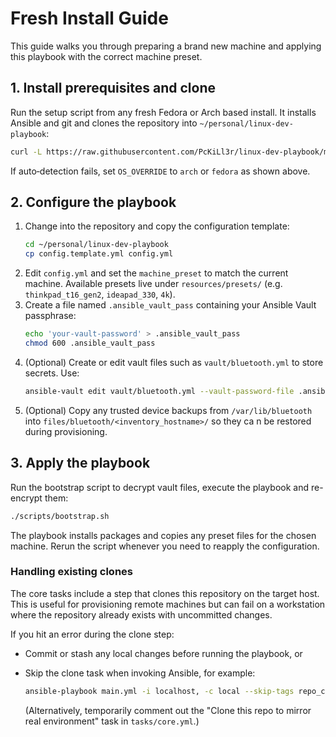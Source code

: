# Fresh Install Guide

This guide walks you through preparing a brand new machine and applying this playbook with the correct machine preset.

## 1. Install prerequisites and clone

Run the setup script from any fresh Fedora or Arch based install. It installs Ansible and git and clones the repository into `~/personal/linux-dev-playbook`:

```bash
curl -L https://raw.githubusercontent.com/PcKiLl3r/linux-dev-playbook/master/resources/setup.sh | OS_OVERRIDE=<arch|fedora> bash
```

If auto‑detection fails, set `OS_OVERRIDE` to `arch` or `fedora` as shown above.

## 2. Configure the playbook

1. Change into the repository and copy the configuration template:
   ```bash
   cd ~/personal/linux-dev-playbook
   cp config.template.yml config.yml
   ```
2. Edit `config.yml` and set the `machine_preset` to match the current machine. Available presets live under `resources/presets/` (e.g. `thinkpad_t16_gen2`, `ideapad_330`, `4k`).
3. Create a file named `.ansible_vault_pass` containing your Ansible Vault passphrase:
   ```bash
   echo 'your‑vault‑password' > .ansible_vault_pass
   chmod 600 .ansible_vault_pass
   ```
4. (Optional) Create or edit vault files such as `vault/bluetooth.yml` to store secrets. Use:
   ```bash
   ansible-vault edit vault/bluetooth.yml --vault-password-file .ansible_vault_pass
   ```
5. (Optional) Copy any trusted device backups from `/var/lib/bluetooth` into `files/bluetooth/<inventory_hostname>/` so they ca
n be restored during provisioning.

## 3. Apply the playbook

Run the bootstrap script to decrypt vault files, execute the playbook and re-encrypt them:

```bash
./scripts/bootstrap.sh
```

The playbook installs packages and copies any preset files for the chosen machine. Rerun the script whenever you need to reapply the configuration.

### Handling existing clones

The core tasks include a step that clones this repository on the target host. This is useful for provisioning remote machines but can fail on a workstation where the repository already exists with uncommitted changes.

If you hit an error during the clone step:

- Commit or stash any local changes before running the playbook, or
- Skip the clone task when invoking Ansible, for example:

  ```bash
  ansible-playbook main.yml -i localhost, -c local --skip-tags repo_clone
  ```

  (Alternatively, temporarily comment out the "Clone this repo to mirror real environment" task in `tasks/core.yml`.)
